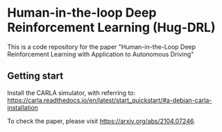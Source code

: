 # Human-in-the-loop Deep Reinforcement Learning (Hug-DRL)

This is a code repository for the paper "Human-in-the-Loop Deep Reinforcement Learning with Application to Autonomous Driving"

## Getting start
Install the CARLA simulator, with referring to:
https://carla.readthedocs.io/en/latest/start_quickstart/#a-debian-carla-installation

To check the paper, please visit https://arxiv.org/abs/2104.07246.
